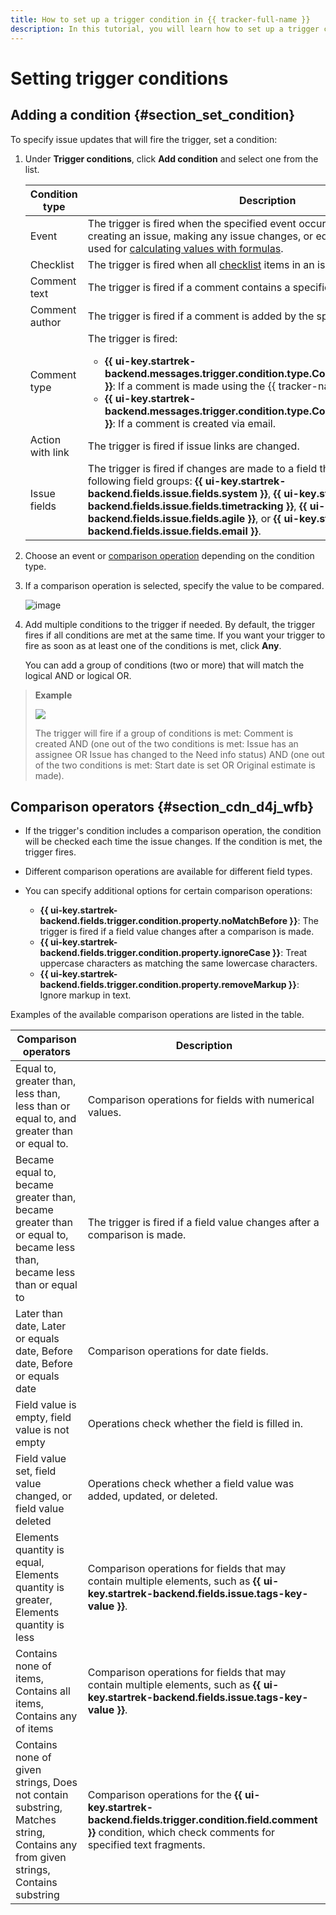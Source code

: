 ```yaml
---
title: How to set up a trigger condition in {{ tracker-full-name }}
description: In this tutorial, you will learn how to set up a trigger condition in {{ tracker-name }}.
---
```


# Setting trigger conditions

## Adding a condition {#section_set_condition}

To specify issue updates that will fire the trigger, set a condition:

1. Under **Trigger conditions**, click **Add condition** and select one from the list.

   | Condition type | Description |
   ----- | -----
   | Event | The trigger is fired when the specified event occurs. For example, when creating an issue, making any issue changes, or editing the fields that are used for [calculating values with formulas](set-action.md#section_calc_field). |
   | Checklist | The trigger is fired when all [checklist](checklist.md) items in an issue are completed. |
   | Comment text | The trigger is fired if a comment contains a specific text fragment. |
   | Comment author | The trigger is fired if a comment is added by the specified user. |
   | Comment type | The trigger is fired: <ul><li>**{{ ui-key.startrek-backend.messages.trigger.condition.type.CommentMessage.Internal }}**: If a comment is made using the {{ tracker-name }} interface.</li><li>**{{ ui-key.startrek-backend.messages.trigger.condition.type.CommentMessage.External }}**: If a comment is created via email.</li></ul> |
   | Action with link | The trigger is fired if issue links are changed. |
   | Issue fields | The trigger is fired if changes are made to a field that belongs to any of the following field groups: **{{ ui-key.startrek-backend.fields.issue.fields.system }}**, **{{ ui-key.startrek-backend.fields.issue.fields.timetracking }}**, **{{ ui-key.startrek-backend.fields.issue.fields.agile }}**, or **{{ ui-key.startrek-backend.fields.issue.fields.email }}**. |

1. Choose an event or [comparison operation](#section_cdn_d4j_wfb) depending on the condition type.

1. If a comparison operation is selected, specify the value to be compared.

   ![image](../../_assets/tracker/boolean.png)

1. Add multiple conditions to the trigger if needed. By default, the trigger fires if all conditions are met at the same time. If you want your trigger to fire as soon as at least one of the conditions is met, click **Any**.

   You can add a group of conditions (two or more) that will match the logical AND or logical OR.

> **Example**
>
> ![](../../_assets/tracker/trigger-example1.png)
>
> The trigger will fire if a group of conditions is met: Comment is created AND (one out of the two conditions is met: Issue has an assignee OR Issue has changed to the Need info status) AND (one out of the two conditions is met: Start date is set OR Original estimate is made).

## Comparison operators {#section_cdn_d4j_wfb}

- If the trigger's condition includes a comparison operation, the condition will be checked each time the issue changes. If the condition is met, the trigger fires.
- Different comparison operations are available for different field types.
- You can specify additional options for certain comparison operations:

   - **{{ ui-key.startrek-backend.fields.trigger.condition.property.noMatchBefore }}**: The trigger is fired if a field value changes after a comparison is made.
   - **{{ ui-key.startrek-backend.fields.trigger.condition.property.ignoreCase }}**: Treat uppercase characters as matching the same lowercase characters.
   - **{{ ui-key.startrek-backend.fields.trigger.condition.property.removeMarkup }}**: Ignore markup in text.

Examples of the available comparison operations are listed in the table.


| Comparison operators | Description |
----- | -----
| Equal to, greater than, less than, less than or equal to, and greater than or equal to. | Comparison operations for fields with numerical values. |
| Became equal to, became greater than, became greater than or equal to, became less than, became less than or equal to | The trigger is fired if a field value changes after a comparison is made. |
| Later than date, Later or equals date, Before date, Before or equals date | Comparison operations for date fields. |
| Field value is empty, field value is not empty | Operations check whether the field is filled in. |
| Field value set, field value changed, or field value deleted | Operations check whether a field value was added, updated, or deleted. |
| Elements quantity is equal, Elements quantity is greater, Elements quantity is less | Comparison operations for fields that may contain multiple elements, such as **{{ ui-key.startrek-backend.fields.issue.tags-key-value }}**. |
| Contains none of items, Contains all items, Contains any of items | Comparison operations for fields that may contain multiple elements, such as **{{ ui-key.startrek-backend.fields.issue.tags-key-value }}**. |
| Contains none of given strings, Does not contain substring, Matches string, Contains any from given strings, Contains substring | Comparison operations for the **{{ ui-key.startrek-backend.fields.trigger.condition.field.comment }}** condition, which check comments for specified text fragments. |